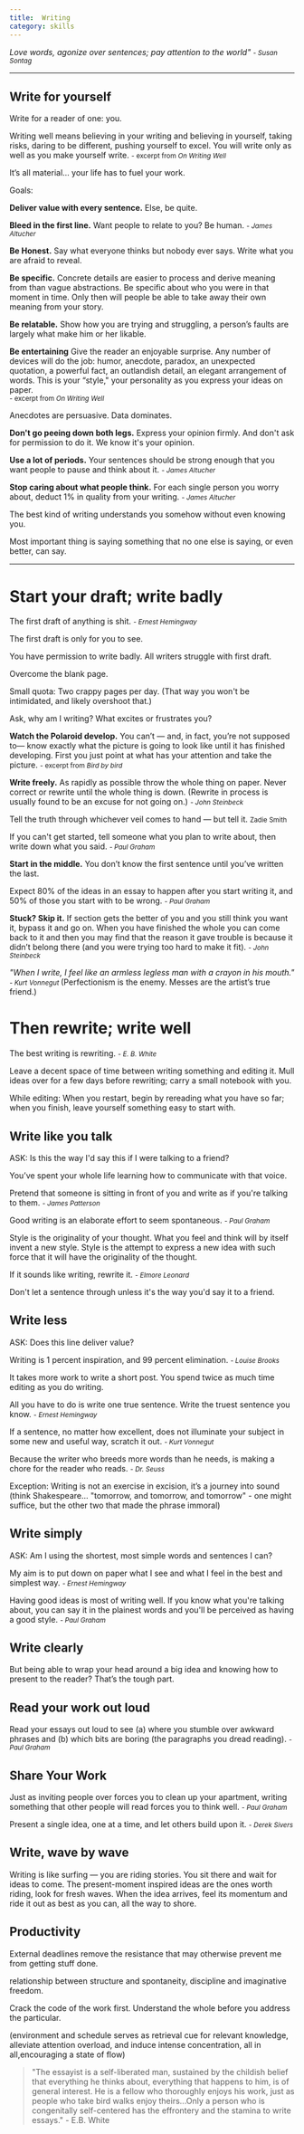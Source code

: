 ```yaml
---
title:  Writing
category: skills
---  
```


*Love words, agonize over sentences; pay attention to the world"*
<small>*- Susan Sontag* </small>

---

## Write for yourself

Write for a reader of one: you. 

Writing well means believing in your writing and believing in yourself, taking risks, daring to be different, pushing yourself to excel. You will write only as well as you make yourself write. 
<small> - excerpt from *On Writing Well* </small>


It’s all material… your life has to fuel your work.

Goals:

**Deliver value with every sentence.** Else, be quite.

**Bleed in the first line.** Want people to relate to you? Be human. <small> *- James Altucher* </small>

**Be Honest.** Say what everyone thinks but nobody ever says. Write what you are afraid to reveal.

**Be specific.** Concrete details are easier to process and derive meaning from than vague abstractions. Be specific about who you were in that moment in time. Only then will people be able to take away their own meaning from your story. 

**Be relatable.** Show how you are trying and struggling, a person’s faults are largely what make him or her likable.

**Be entertaining** Give the reader an enjoyable surprise. Any number of devices will do the job: humor, anecdote, paradox, an unexpected quotation, a powerful fact, an outlandish detail, an elegant arrangement of words. This is your “style," your personality as you express your ideas on paper.    
<small> - excerpt from *On Writing Well* </small>

Anecdotes are persuasive. Data dominates.

**Don't go peeing down both legs.** Express your opinion firmly. And don't ask for permission to do it. We know it's your opinion. 

**Use a lot of periods.** Your sentences should be strong enough that you want people to pause and think about it. <small> *- James Altucher* </small>

**Stop caring about what people think.** For each single person you worry about, deduct 1% in quality from your writing. <small> *- James Altucher* </small>

The best kind of writing understands you somehow without even knowing you.

Most important thing is saying something that no one else is saying, or even better, can say.

---

# Start your draft; write badly 

The first draft of anything is shit. <small> *- Ernest Hemingway* </small>

The first draft is only for you to see. 

You have permission to write badly. All writers struggle with first draft. 

Overcome the blank page. 

Small quota: Two crappy pages per day. (That way you won't be intimidated, and likely overshoot that.)


Ask, why am I writing? What excites or frustrates you? 

**Watch the Polaroid develop.** You can’t — and, in fact, you’re not supposed to— know exactly what the picture is going to look like until it has finished developing. First you just point at what has your attention and take the picture. <small> - excerpt from *Bird by bird* </small>

**Write freely.** As rapidly as possible throw the whole thing on paper. Never correct or rewrite until the whole thing is down. (Rewrite in process is usually found to be an excuse for not going on.) <small> *- John Steinbeck* </small> 


Tell the truth through whichever veil comes to hand — but tell it. 
<small> Zadie Smith </small>


If you can't get started, tell someone what you plan to write about, then write down what you said. <small>*- Paul Graham* </small>

**Start in the middle.** You don’t know the first sentence until you’ve written the last.

Expect 80% of the ideas in an essay to happen after you start writing it, and 50% of those you start with to be wrong. <small>*- Paul Graham* </small>

**Stuck? Skip it.** If section gets the better of you and you still think you want it, bypass it and go on. When you have finished the whole you can come back to it and then you may find that the reason it gave trouble is because it didn’t belong there (and you were trying too hard to make it fit). <small> *- John Steinbeck* </small> 

*"When I write, I feel like an armless legless man with a crayon in his mouth."*  
<small>   *- Kurt Vonnegut* </small>     (Perfectionism is the enemy. Messes are the artist’s true friend.) 


# Then rewrite; write well 

The best writing is rewriting. <small>*- E. B. White*</small>

Leave a decent space of time between writing something and editing it. Mull ideas over for a few days before rewriting; carry a small notebook with you. 


While editing: When you restart, begin by rereading what you have so far; when you finish, leave yourself something easy to start with.

## Write like you talk 

ASK: Is this the way I'd say this if I were talking to a friend?

You’ve spent your whole life learning how to communicate with that voice.

Pretend that someone is sitting in front of you and write as if you're talking to them. <small> *- James Patterson* </small>

Good writing is an elaborate effort to seem spontaneous. <small>*- Paul Graham* </small>

Style is the originality of your thought. What you feel and think will by itself invent a new style. Style is the attempt to express a new idea with such force that it will have the originality of the thought.

If it sounds like writing, rewrite it. <small> *- Elmore Leonard* </small>

Don't let a sentence through unless it's the way you'd say it to a friend.

## Write less

ASK: Does this line deliver value?  

Writing is 1 percent inspiration, and 99 percent elimination.                <small> *- Louise Brooks* </small>

It takes more work to write a short post. You spend twice as much time editing as you do writing.

All you have to do is write one true sentence. Write the truest sentence you know. <small> *- Ernest Hemingway* </small>

If a sentence, no matter how excellent, does not illuminate your subject in some new and useful way, scratch it out. <small> *- Kurt Vonnegut* </small>

Because the writer who breeds more words than he needs, is making a chore for the reader who reads. <small> *- Dr. Seuss* </small>

Exception: Writing is not an exercise in excision, it’s a journey into sound 
(think Shakespeare... "tomorrow, and tomorrow, and tomorrow" - one might suffice, but the other two that made the phrase immoral)

## Write simply 

ASK: Am I using the shortest, most simple words and sentences I can?

My aim is to put down on paper what I see and what I feel in the best and simplest way. <small> *- Ernest Hemingway* </small>

Having good ideas is most of writing well. If you know what you're talking about, you can say it in the plainest words and you'll be perceived as having a good style. <small>*- Paul Graham* </small>

## Write clearly

But being able to wrap your head around a big idea and knowing how to present to the reader? That’s the tough part. 


## Read your work out loud

Read your essays out loud to see (a) where you stumble over awkward phrases and (b) which bits are boring (the paragraphs you dread reading). <small> *- Paul Graham* </small>

## Share Your Work

Just as inviting people over forces you to clean up your apartment, writing something that other people will read forces you to think well.                <small> *- Paul Graham* </small>

Present a single idea, one at a time, and let others build upon it.
<small> *- Derek Sivers* </small>

## Write, wave by wave

Writing is like surfing — you are riding stories. You sit there and wait for ideas to come. The present-moment inspired ideas are the ones worth riding, look for fresh waves. When the idea arrives, feel its momentum and ride it out as best as you can, all the way to shore. 

## Productivity 

External deadlines remove the resistance that may otherwise prevent me from getting stuff done.

relationship between structure and spontaneity, discipline and imaginative freedom.

Crack the code of the work first. Understand the whole before you address the particular.

(environment and schedule serves as retrieval cue for relevant knowledge, alleviate attention overload, and induce intense concentration, all in all,encouraging a state of flow)

> "The essayist is a self-liberated man, sustained by the childish belief that everything he thinks about, everything that happens to him, is of general interest. He is a fellow who thoroughly enjoys his work, just as people who take bird walks enjoy theirs...Only a person who is congenitally self-centered has the effrontery and the stamina to write essays." - E.B. White
